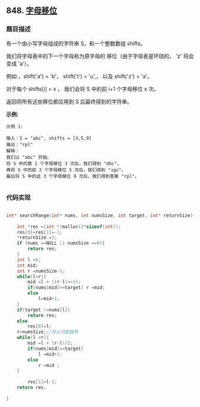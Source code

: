 ## 848. [字母移位](https://leetcode-cn.com/problems/shifting-letters/)

### 题目描述
有一个由小写字母组成的字符串 S，和一个整数数组 shifts。

我们将字母表中的下一个字母称为原字母的 移位（由于字母表是环绕的， 'z' 将会变成 'a'）。

例如·，shift('a') = 'b'， shift('t') = 'u',， 以及 shift('z') = 'a'。

对于每个 shifts[i] = x ， 我们会将 S 中的前 i+1 个字母移位 x 次。

返回将所有这些移位都应用到 S 后最终得到的字符串。




**示例:**
```
示例 1:

输入：S = "abc", shifts = [3,5,9]
输出："rpl"
解释： 
我们以 "abc" 开始。
将 S 中的第 1 个字母移位 3 次后，我们得到 "dbc"。
再将 S 中的前 2 个字母移位 5 次后，我们得到 "igc"。
最后将 S 中的这 3 个字母移位 9 次后，我们得到答案 "rpl"。


```
### 代码实现
```c

int* searchRange(int* nums, int numsSize, int target, int* returnSize){
    
    int *res =(int *)malloc(2*sizeof(int));
    res[0]=res[1]=-1;
    *returnSize =2;
    if (nums ==NULL || numsSize ==0){
        return res;
    }
    int l =0;
    int mid;
    int r =numsSize-1;
    while(l<r){
        mid =l + ((r-l)>>1);
        if(nums[mid]>=target) r =mid;
        else 
            l=mid+1;
    }
    if(target !=nums[l]) 
        return res;
    else 
        res[0]=l;
    r=numsSize;//防止可能越界
    while(l <r){
        mid =l + (r-l)/2;
        if(nums[mid]<=target) 
            l =mid+1;
        else 
            r =mid ;
    }
    
        res[1]=l-1;
    return res;
        
}
```
